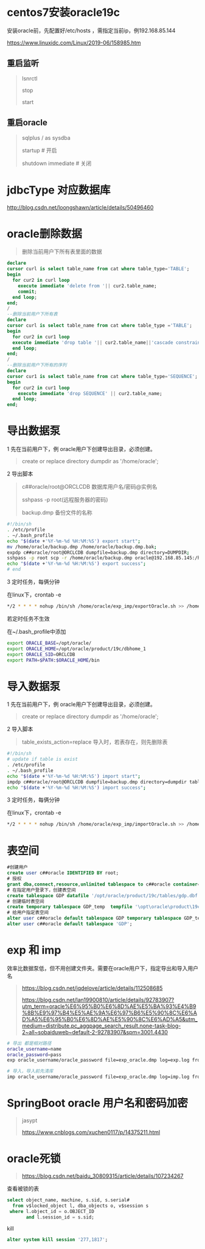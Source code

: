 # centos7安装oracle19c

安装oracle前，先配置好/etc/hosts ，需指定当前ip，例192.168.85.144

https://www.linuxidc.com/Linux/2019-06/158985.htm

## 重启监听

> lsnrctl
>
> stop
>
> start

## 重启oracle

> sqlplus / as sysdba
>
> startup  # 开启
>
> shutdown immediate  # 关闭

# jdbcType 对应数据库

http://blog.csdn.net/loongshawn/article/details/50496460

# oracle删除数据

> 删除当前用户下所有表里面的数据

```sql
declare
cursor curl is select table_name from cat where table_type='TABLE';
begin
  for cur2 in curl loop
    execute immediate 'delete from '|| cur2.table_name;
    commit;
  end loop;
end;
/
--删除当前用户下所有表
declare
cursor curl is select table_name from cat where table_type ='TABLE';
begin
  for cur2 in cur1 loop
  execute immediate 'drop table '|| cur2.table_name||'cascade constraints';
  end loop;
end;
/
--删除当前用户下所有的序列
declare
cursor cur1 is select table_name from cat where table_type='SEQUENCE';
begin
  for cur2 in cur1 loop
    execute immediate 'drop SEQUENCE' || cur2.table_name;
  end loop;
end;
```

# 导出数据泵

1 先在当前用户下，例  oracle用户下创建导出目录，必须创建。

> create or replace directory dumpdir as '/home/oracle';

2 导出脚本

> c##oracle/root@ORCLCDB  数据库用户名/密码@实例名
>
> sshpass -p  root(远程服务器的密码)
>
> backup.dmp 备份文件的名称

```sh
#!/bin/sh
. /etc/profile
. ~/.bash_profile
echo "$(date +'%Y-%m-%d %H:%M:%S') export start";
mv /home/oracle/backup.dmp /home/oracle/backup.dmp.bak;
expdp c##oracle/root@ORCLCDB dumpfile=backup.dmp directory=DUMPDIR;
sshpass -p root scp -r /home/oracle/backup.dmp oracle@192.168.85.145:/home/oracle/;
echo "$(date +'%Y-%m-%d %H:%M:%S') export success";
# end
```

3 定时任务，每俩分钟

在linux下，crontab -e

```sh
*/2 * * * * nohup /bin/sh /home/oracle/exp_imp/exportOracle.sh >> /home/oracle/exp_imp/log.txt &
```

若定时任务不生效

在~/.bash_profile中添加

```sh
export ORACLE_BASE=/opt/oracle/
export ORACLE_HOME=/opt/oracle/product/19c/dbhome_1
export ORACLE_SID=ORCLCDB
export PATH=$PATH:$ORACLE_HOME/bin
```

# 导入数据泵

1 先在当前用户下，例  oracle用户下创建导出目录，必须创建。

> create or replace directory dumpdir as '/home/oracle';

2 导入脚本

> table_exists_action=replace  导入时，若表存在，则先删除表

```sh
#!/bin/sh
# update if table is exist
. /etc/profile
. ~/.bash_profile
echo "$(date +'%Y-%m-%d %H:%M:%S') import start";
impdp c##oracle/root@ORCLCDB dumpfile=backup.dmp directory=dumpdir table_exists_action=replace
echo "$(date +'%Y-%m-%d %H:%M:%S') import success";
```

3 定时任务，每俩分钟

在linux下，crontab -e

```sh
*/2 * * * * nohup /bin/sh /home/oracle/exp_imp/importOracle.sh >> /home/oracle/exp_imp/log.txt &
```

# 表空间

```sql
#创建用户
create user c##oracle IDENTIFIED BY root; 
# 授权
grant dba,connect,resource,unlimited tablespace to c##oracle container=all;
# 在指定用户登录下，创建表空间
create tablespace GDP datafile '/opt/oracle/product/19c/tables/gdp.dbf' size 200M  AUTOEXTEND ON;
# 创建临时表空间
create temporary tablespace GDP_temp  tempfile '\opt\oracle\product\19c\tables\gdp_temp.dbf' size 100m reuse autoextend on next 20m maxsize unlimited; 
# 给用户指定表空间
alter user c##oracle default tablespace GDP temporary tablespace GDP_temp;
alter user c##oracle default tablespace 'GDP';
```

# exp 和 imp

效率比数据泵低，但不用创建文件夹。需要在oracle用户下，指定导出和导入用户名

> https://blog.csdn.net/jqdelove/article/details/112508685
>
> https://blog.csdn.net/lan19900810/article/details/92783907?utm_term=oracle%E6%95%B0%E6%8D%AE%E5%BA%93%E4%B9%8B%E9%97%B4%E5%AE%9A%E6%97%B6%E5%90%8C%E6%AD%A5%E6%95%B0%E6%8D%AE%E5%90%8C%E6%AD%A5&utm_medium=distribute.pc_aggpage_search_result.none-task-blog-2~all~sobaiduweb~default-2-92783907&spm=3001.4430

```sh
# 导出 都是相对路径
oracle_username=name
oracle_password=pass
exp oracle_username/oracle_password file=exp_oracle.dmp log=exp.log fromuser=name

# 导入，导入前先清库
imp oracle_username/oracle_password file=exp_oracle.dmp log=imp.log fromuser=name touser=name ignore=y
```

# SpringBoot oracle 用户名和密码加密

> jasypt
>
> https://www.cnblogs.com/xuchen0117/p/14375211.html

# oracle死锁

> https://blog.csdn.net/baidu_30809315/article/details/107234267

查看被锁的表

```sql
select object_name, machine, s.sid, s.serial#
  from v$locked_object l, dba_objects o, v$session s
 where l.object_id = o.OBJECT_ID
       and l.session_id = s.sid;
```

kill

```sql
alter system kill session '277,1817';
```

